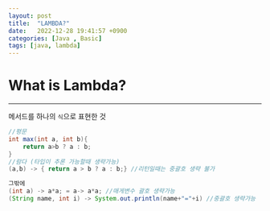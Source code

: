 ```yaml
---
layout: post
title:  "LAMBDA?"
date:   2022-12-28 19:41:57 +0900
categories: [Java , Basic]
tags: [java, lambda]
---
```


# What is Lambda?
---

메서드를 하나의 `식`으로 표현한 것
```java
//평문
int max(int a, int b){
    return a>b ? a : b;
}
//람다 (타입이 추론 가능할때 생략가능)
(a,b) -> { return a > b ? a : b;} //리턴일때는 중괄호 생략 불가

그밖에
(int a) -> a*a; = a-> a*a; //매게변수 괄호 생략가능
(String name, int i) -> System.out.println(name+"="+i) //중괄호 생략가능

```
